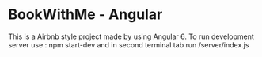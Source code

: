 # BookWithMe - Angular
This is a Airbnb style project made by using Angular 6.
To run development server use : npm start-dev and in second terminal tab run /server/index.js

